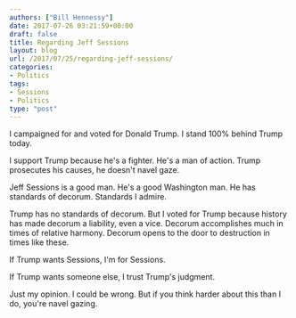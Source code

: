 ```yaml
---
authors: ["Bill Hennessy"]
date: 2017-07-26 03:21:59+00:00
draft: false
title: Regarding Jeff Sessions
layout: blog
url: /2017/07/25/regarding-jeff-sessions/
categories:
- Politics
tags:
- Sessions
- Politics
type: "post"
---
```


I campaigned for and voted for Donald Trump. I stand 100% behind Trump today.

I support Trump because he's a fighter. He's a man of action. Trump prosecutes his causes, he doesn't navel gaze.

Jeff Sessions is a good man. He's a good Washington man. He has standards of decorum. Standards I admire.

Trump has no standards of decorum. But I voted for Trump because history has made decorum a liability, even a vice. Decorum accomplishes much in times of relative harmony. Decorum opens to the door to destruction in times like these.

If Trump wants Sessions, I'm for Sessions.

If Trump wants someone else, I trust Trump's judgment.

Just my opinion. I could be wrong. But if you think harder about this than I do, you're navel gazing.

